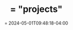 ---
title: = "projects"
date: = 2024-05-01T09:48:18-04:00
draft: = false
layout: projects
description: "Projects page of Atlas Analytics Lab"
---